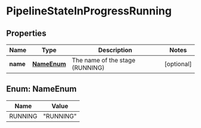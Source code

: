 # PipelineStateInProgressRunning

## Properties
Name | Type | Description | Notes
------------ | ------------- | ------------- | -------------
**name** | [**NameEnum**](#NameEnum) | The name of the stage (RUNNING) |  [optional]

<a name="NameEnum"></a>
## Enum: NameEnum
Name | Value
---- | -----
RUNNING | &quot;RUNNING&quot;
